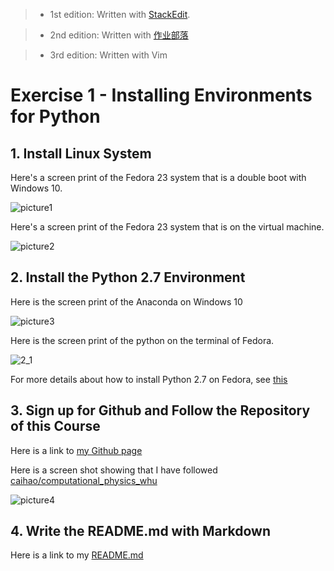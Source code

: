 ﻿





>- 1st edition:  Written with [StackEdit](https://stackedit.io/).

>- 2nd edition: Written with [作业部落](www.zuoyebuluo.com)

>- 3rd edition: Written with Vim



# Exercise 1 - Installing Environments for Python



## 1. Install Linux System



Here's a screen print of the Fedora 23 system that is a double boot with Windows 10.

![picture1](https://raw.githubusercontent.com/ShixingWang/computationalphysics_N2013301020050/master/Pictures/fedoraDoubleBoot.png)

Here's a screen print of the Fedora 23 system that is on the virtual machine.

![picture2](https://raw.githubusercontent.com/ShixingWang/computationalphysics_N2013301020050/master/Pictures/LinuxVirtualMachine.PNG)

## 2. Install the Python 2.7 Environment



Here is the screen print of the Anaconda on Windows 10

![picture3](https://raw.githubusercontent.com/ShixingWang/computationalphysics_N2013301020050/master/Pictures/Anaconda.png)

Here is the screen print of the python on the terminal of Fedora.

![2_1](https://raw.githubusercontent.com/ShixingWang/computationalphysics_N2013301020050/master/Pictures/2_1.png)

For more details about how to install Python 2.7 on Fedora, see [this](https://github.com/ShixingWang/computationalphysics_N2013301020050/blob/master/Resource/Fedora23.Python.2_7_11.md)




## 3. Sign up for Github and Follow the Repository of this Course



Here is a link to [my Github page](https://github.com/ShixingWang)



Here is a screen shot showing that I have followed  [caihao/computational\_physics\_whu](https://github.com/caihao/computational_physics_whu)

![picture4](https://raw.githubusercontent.com/ShixingWang/computationalphysics_N2013301020050/master/Pictures/followRepository.png)






## 4. Write the README.md with Markdown



Here is a link to my [README.md](https://github.com/ShixingWang/computationalphysics_N2013301020050/blob/master/README.md)